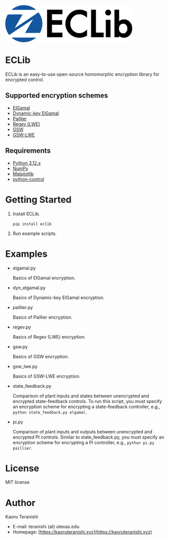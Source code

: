 <img src="https://github.com/KaoruTeranishi/EncryptedControl/blob/master/logo.png?raw=true" align="center" width="400" alt="header pic"/>

# ECLib

ECLib is an easy-to-use open-source homomorphic encryption library for encrypted control.

## Supported encryption schemes

- [ElGamal](https://en.wikipedia.org/wiki/ElGamal_encryption)
- [Dynamic-key ElGamal](https://arxiv.org/abs/2104.12436)
- [Paillier](https://en.wikipedia.org/wiki/Paillier_cryptosystem)
- [Regev (LWE)](https://en.wikipedia.org/wiki/Learning_with_errors)
- [GSW](https://eprint.iacr.org/2013/340)
- [GSW-LWE](https://eprint.iacr.org/2016/870)

## Requirements

- [Python 3.12.x](https://www.python.org/)
- [NumPy](https://numpy.org/doc/stable/index.html)
- [Matplotlib](https://matplotlib.org/)
- [python-control](https://python-control.readthedocs.io/en/0.10.0/)

# Getting Started

1. Install ECLib.

    `pip install eclib`

2. Run example scripts.

# Examples

- elgamal.py

    Basics of ElGamal encryption.

- dyn_elgamal.py

    Basics of Dynamic-key ElGamal encryption.

- paillier.py

    Basics of Paillier encryption.

- regev.py

    Basics of Regev (LWE) encryption.

- gsw.py

    Basics of GSW encryption.

- gsw_lwe.py

    Basics of GSW-LWE encryption.

- state_feedback.py

    Comparison of plant inputs and states between unencrypted and encrypted state-feedback controls.
    To run this script, you must specify an encryption scheme for encrypting a state-feedback controller, e.g., `python state_feedback.py elgamal`.

- pi.py

    Comparison of plant inputs and outputs between unencrypted and encrypted PI controls.
    Similar to state_feedback.py, you must specify an encryption scheme for encrypting a PI controller, e.g., `python pi.py paillier`.

# License

MIT license

# Author

Kaoru Teranishi
- E-mail: teranishi (at) utexas.edu
- Homepage: [https://kaoruteranishi.xyz](https://kaoruteranishi.xyz)
